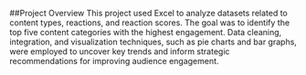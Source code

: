 ##Project Overview
This project used Excel to analyze datasets related to content types, reactions, and reaction scores. The goal was to identify the top five content categories with the highest engagement. Data cleaning, integration, and visualization techniques, such as pie charts and bar graphs, were employed to uncover key trends and inform strategic recommendations for improving audience engagement.


